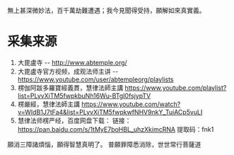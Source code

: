 無上甚深微妙法，百千萬劫難遭遇；我今見聞得受持，願解如來真實義。

# 采集来源
1. 大毘盧寺 -- http://www.abtemple.org/
2. 大毘盧寺官方视频，成观法师主讲 -- https://www.youtube.com/user/abtempleorg/playlists
3. 楞伽阿跋多羅寶經義貫，慧律法師主講 https://www.youtube.com/playlist?list=PLyvXiTM5fwpkbuNh16Wu-BTgI0fsjypTV
4. 楞嚴經，慧律法師主講 https://www.youtube.com/watch?v=WIdB1J7tFa4&list=PLyvXiTM5fwpkwfNHV9nkY_TuiACp5vuLI
5. 慧律法师楞严经，百度网盘下载： 
链接：https://pan.baidu.com/s/1tMyE7boHBL_uhzXkimcRNA 
提取码：fnk1 

願消三障諸煩惱，願得智慧真明了。 普願罪障悉消除，世世常行菩薩道
